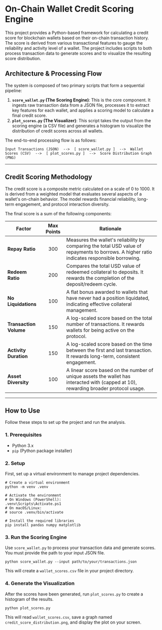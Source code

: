 # On-Chain Wallet Credit Scoring Engine

This project provides a Python-based framework for calculating a credit score for blockchain wallets based on their on-chain transaction history. The score is derived from various transactional features to gauge the reliability and activity level of a wallet. The project includes scripts to both process transaction data to generate scores and to visualize the resulting score distribution.

## Architecture & Processing Flow

The system is composed of two primary scripts that form a sequential pipeline:

1.  **`score_wallet.py` (The Scoring Engine)**: This is the core component. It ingests raw transaction data from a JSON file, processes it to extract key features for each wallet, and applies a scoring model to calculate a final credit score.
2.  **`plot_scores.py` (The Visualizer)**: This script takes the output from the scoring engine (a CSV file) and generates a histogram to visualize the distribution of credit scores across all wallets.

The end-to-end processing flow is as follows:

```
Input Transactions (JSON)  -->  [ score_wallet.py ]  -->  Wallet Scores (CSV)  -->  [ plot_scores.py ]  -->  Score Distribution Graph (PNG)
```

---

## Credit Scoring Methodology

The credit score is a composite metric calculated on a scale of 0 to 1000. It is derived from a weighted model that evaluates several aspects of a wallet's on-chain behavior. The model rewards financial reliability, long-term engagement, and protocol interaction diversity.

The final score is a sum of the following components:

| Factor                | Max Points | Rationale                                                                                             |
| --------------------- | :--------: | ----------------------------------------------------------------------------------------------------- |
| **Repay Ratio**       |    300     | Measures the wallet's reliability by comparing the total USD value of repayments to borrows. A higher ratio indicates responsible borrowing. |
| **Redeem Ratio**      |    200     | Compares the total USD value of redeemed collateral to deposits. It rewards the completion of the deposit/redeem cycle. |
| **No Liquidations**   |    100     | A flat bonus awarded to wallets that have never had a position liquidated, indicating effective collateral management. |
| **Transaction Volume**|    150     | A log-scaled score based on the total number of transactions. It rewards wallets for being active on the protocol. |
| **Activity Duration** |    150     | A log-scaled score based on the time between the first and last transaction. It rewards long-term, consistent engagement. |
| **Asset Diversity**   |    100     | A linear score based on the number of unique assets the wallet has interacted with (capped at 10), rewarding broader protocol usage. |

---

## How to Use

Follow these steps to set up the project and run the analysis.

### 1. Prerequisites
- Python 3.x
- `pip` (Python package installer)

### 2. Setup

First, set up a virtual environment to manage project dependencies.

```shell
# Create a virtual environment
python -m venv .venv

# Activate the environment
# On Windows (PowerShell):
.venv\Scripts\Activate.ps1
# On macOS/Linux:
# source .venv/bin/activate

# Install the required libraries
pip install pandas numpy matplotlib
```

### 3. Run the Scoring Engine

Use `score_wallet.py` to process your transaction data and generate scores. You must provide the path to your input JSON file.

```shell
python score_wallet.py --input path/to/your/transactions.json
```
This will create a `wallet_scores.csv` file in your project directory.

### 4. Generate the Visualization

After the scores have been generated, run `plot_scores.py` to create a histogram of the results.

```shell
python plot_scores.py
```
This will read `wallet_scores.csv`, save a graph named `credit_score_distribution.png`, and display the plot on your screen.

